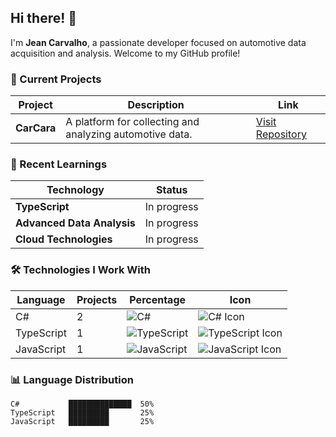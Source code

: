 ## Hi there! 👋

I'm **Jean Carvalho**, a passionate developer focused on automotive data acquisition and analysis. Welcome to my GitHub profile!

### 🔭 Current Projects

| Project         | Description                                      | Link                                        |
|-----------------|------------------------------------------------|---------------------------------------------|
| **CarCara**     | A platform for collecting and analyzing automotive data. | [Visit Repository](https://github.com/yourusername/carcara) |

### 🌱 Recent Learnings

| Technology          | Status        |
|---------------------|---------------|
| **TypeScript**      | In progress   |
| **Advanced Data Analysis** | In progress |
| **Cloud Technologies**  | In progress  |

### 🛠️ Technologies I Work With

| Language      | Projects  | Percentage | Icon                       |
|---------------|-----------|------------|-----------------------------|
| C#            | 2         | ![C#](https://img.shields.io/badge/0%25-2%20Projects-brightgreen) | ![C# Icon](https://img.icons8.com/color/48/000000/c-sharp-logo.png)   |
| TypeScript    | 1         | ![TypeScript](https://img.shields.io/badge/0%25-1%20Project-brightgreen) | ![TypeScript Icon](https://img.icons8.com/color/48/000000/typescript.png)   |
| JavaScript    | 1         | ![JavaScript](https://img.shields.io/badge/0%25-1%20Project-brightgreen) | ![JavaScript Icon](https://img.icons8.com/color/48/000000/javascript.png)   |

### 📊 Language Distribution
```plaintext
C#           ██████████████  50%
TypeScript   █████████       25%
JavaScript   █████████       25%

